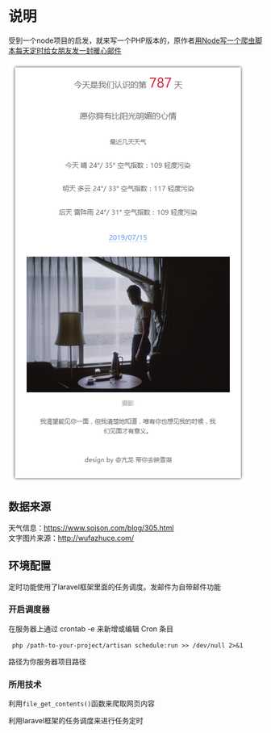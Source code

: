 # 说明

 受到一个node项目的启发，就来写一个PHP版本的，原作者[用Node写一个爬虫脚本每天定时给女朋友发一封暖心邮件](https://github.com/Vincedream/NodeMail)
 
 
![](public/11.png)


## 数据来源

天气信息：https://www.sojson.com/blog/305.html  
文字图片来源：http://wufazhuce.com/

## 环境配置

定时功能使用了laravel框架里面的任务调度。发邮件为自带邮件功能  

### 开启调度器

在服务器上通过 crontab -e 来新增或编辑 Cron 条目  

` php /path-to-your-project/artisan schedule:run >> /dev/null 2>&1`  

路径为你服务器项目路径

### 所用技术


利用`file_get_contents()`函数来爬取网页内容

利用laravel框架的任务调度来进行任务定时
